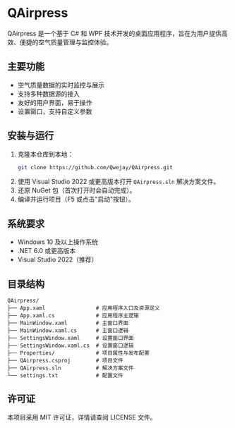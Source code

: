 # QAirpress

QAirpress 是一个基于 C# 和 WPF 技术开发的桌面应用程序，旨在为用户提供高效、便捷的空气质量管理与监控体验。

## 主要功能
- 空气质量数据的实时监控与展示
- 支持多种数据源的接入
- 友好的用户界面，易于操作
- 设置窗口，支持自定义参数

## 安装与运行
1. 克隆本仓库到本地：
   ```bash
   git clone https://github.com/Qwejay/QAirpress.git
   ```
2. 使用 Visual Studio 2022 或更高版本打开 `QAirpress.sln` 解决方案文件。
3. 还原 NuGet 包（首次打开时会自动完成）。
4. 编译并运行项目（F5 或点击"启动"按钮）。

## 系统要求
- Windows 10 及以上操作系统
- .NET 6.0 或更高版本
- Visual Studio 2022（推荐）

## 目录结构
```
QAirpress/
├── App.xaml                # 应用程序入口及资源定义
├── App.xaml.cs             # 应用程序主逻辑
├── MainWindow.xaml         # 主窗口界面
├── MainWindow.xaml.cs      # 主窗口逻辑
├── SettingsWindow.xaml     # 设置窗口界面
├── SettingsWindow.xaml.cs  # 设置窗口逻辑
├── Properties/             # 项目属性与发布配置
├── QAirpress.csproj        # 项目文件
├── QAirpress.sln           # 解决方案文件
└── settings.txt            # 配置文件
```

## 许可证
本项目采用 MIT 许可证，详情请查阅 LICENSE 文件。 